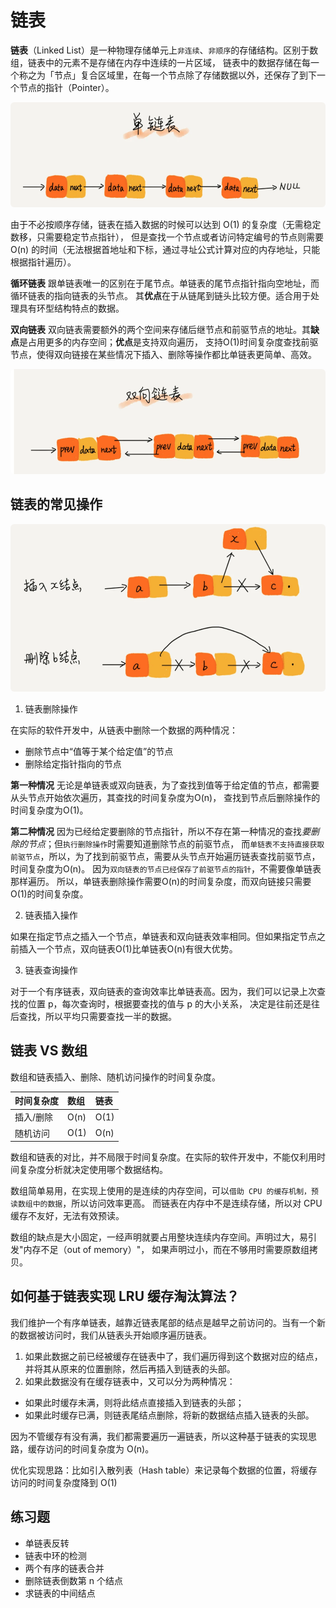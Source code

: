 # 链表

**链表**（Linked List）是一种物理存储单元上`非连续`、`非顺序`的存储结构。区别于数组，链表中的元素不是存储在内存中连续的一片区域，
链表中的数据存储在每一个称之为「节点」复合区域里，在每一个节点除了存储数据以外，还保存了到下一个节点的指针（Pointer）。

<div align=center>
  <img src="resource/6.png" width="540" height="168" style="border-radius: 6px">
</div>

由于不必按顺序存储，链表在插入数据的时候可以达到 O(1) 的复杂度（无需稳定数移，只需要稳定节点指针），
但是查找一个节点或者访问特定编号的节点则需要 O(n) 的时间（无法根据首地址和下标，通过寻址公式计算对应的内存地址，只能根据指针遍历）。

**循环链表** 跟单链表唯一的区别在于尾节点。单链表的尾节点指针指向空地址，而循环链表的指向链表的头节点。
其**优点**在于从链尾到链头比较方便。适合用于处理具有环型结构特点的数据。

**双向链表** 双向链表需要额外的两个空间来存储后继节点和前驱节点的地址。其**缺点**是占用更多的内存空间；**优点**是支持双向遍历，
支持O(1)时间复杂度查找前驱节点，使得双向链接在某些情况下插入、删除等操作都比单链表更简单、高效。

<div align=center>
  <img src="resource/7.png" width="540" height="168" style="border-radius: 6px">
</div>


## 链表的常见操作

<div align=center>
  <img src="resource/8.png" width="540" height="268" style="border-radius: 6px">
</div>

1. 链表删除操作

在实际的软件开发中，从链表中删除一个数据的两种情况：
- 删除节点中“值等于某个给定值”的节点
- 删除给定指针指向的节点

**第一种情况** 无论是单链表或双向链表，为了查找到值等于给定值的节点，都需要从头节点开始依次遍历，其查找的时间复杂度为O(n)，
查找到节点后删除操作的时间复杂度为O(1)。

**第二种情况** 因为已经给定要删除的节点指针，所以不存在第一种情况的查找*要删除的节点*；但`执行删除操作`时需要知道删除节点的前驱节点，
而`单链表不支持直接获取前驱节点`，所以，为了找到前驱节点，需要从头节点开始遍历链表查找前驱节点，时间复杂度为O(n)。
因为`双向链表的节点已经保存了前驱节点的指针`，不需要像单链表那样遍历。
所以，单链表删除操作需要O(n)的时间复杂度，而双向链接只需要O(1)的时间复杂度。

2. 链表插入操作

如果在指定节点之插入一个节点，单链表和双向链表效率相同。但如果指定节点之前插入一个节点，双向链表O(1)比单链表O(n)有很大优势。

3. 链表查询操作

对于一个有序链表，双向链表的查询效率比单链表高。因为，我们可以记录上次查找的位置 p，每次查询时，根据要查找的值与 p 的大小关系，
决定是往前还是往后查找，所以平均只需要查找一半的数据。


## 链表 VS 数组

数组和链表插入、删除、随机访问操作的时间复杂度。

| 时间复杂度 | 数组   | 链表   |
|:------|:-----|:-----|
| 插入/删除 | O(n) | O(1) |
| 随机访问  | O(1) | O(n) |

数组和链表的对比，并不局限于时间复杂度。在实际的软件开发中，不能仅利用时间复杂度分析就决定使用哪个数据结构。

数组简单易用，在实现上使用的是连续的内存空间，可以`借助 CPU 的缓存机制，预读数组中的数据`，所以访问效率更高。
而链表在内存中不是连续存储，所以对 CPU 缓存不友好，无法有效预读。

数组的缺点是大小固定，一经声明就要占用整块连续内存空间。声明过大，易引发"内存不足（out of memory）"，
如果声明过小，而在不够用时需要原数组拷贝。


## 如何基于链表实现 LRU 缓存淘汰算法？

我们维护一个有序单链表，越靠近链表尾部的结点是越早之前访问的。当有一个新的数据被访问时，我们从链表头开始顺序遍历链表。

1. 如果此数据之前已经被缓存在链表中了，我们遍历得到这个数据对应的结点，并将其从原来的位置删除，然后再插入到链表的头部。
2. 如果此数据没有在缓存链表中，又可以分为两种情况：
- 如果此时缓存未满，则将此结点直接插入到链表的头部；
- 如果此时缓存已满，则链表尾结点删除，将新的数据结点插入链表的头部。

因为不管缓存有没有满，我们都需要遍历一遍链表，所以这种基于链表的实现思路，缓存访问的时间复杂度为 O(n)。

优化实现思路：比如引入散列表（Hash table）来记录每个数据的位置，将缓存访问的时间复杂度降到 O(1)


## 练习题
- 单链表反转
- 链表中环的检测
- 两个有序的链表合并
- 删除链表倒数第 n 个结点
- 求链表的中间结点
